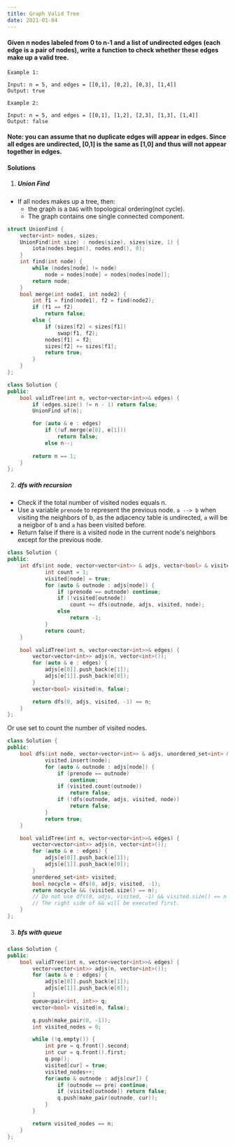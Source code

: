 ```yaml
---
title: Graph Valid Tree
date: 2021-01-04
---
```

#### Given n nodes labeled from 0 to n-1 and a list of undirected edges (each edge is a pair of nodes), write a function to check whether these edges make up a valid tree.

```
Example 1:

Input: n = 5, and edges = [[0,1], [0,2], [0,3], [1,4]]
Output: true

Example 2:

Input: n = 5, and edges = [[0,1], [1,2], [2,3], [1,3], [1,4]]
Output: false
```

#### Note: you can assume that no duplicate edges will appear in edges. Since all edges are undirected, [0,1] is the same as [1,0] and thus will not appear together in edges.

#### Solutions

1. ##### Union Find

- If all nodes makes up a tree, then:
    - the graph is a `DAG` with topological ordering(not cycle).
    - The graph contains one single connected component.

```cpp
struct UnionFind {
    vector<int> nodes, sizes;
    UnionFind(int size) : nodes(size), sizes(size, 1) {
        iota(nodes.begin(), nodes.end(), 0);
    }
    int find(int node) {
        while (nodes[node] != node)
            node = nodes[node] = nodes[nodes[node]];
        return node;
    }
    bool merge(int node1, int node2) {
        int f1 = find(node1), f2 = find(node2);
        if (f1 == f2)
            return false;
        else {
            if (sizes[f2] < sizes[f1])
                swap(f1, f2);
            nodes[f1] = f2;
            sizes[f2] += sizes[f1];
            return true;
        }
    }
};

class Solution {
public:
    bool validTree(int n, vector<vector<int>>& edges) {
        if (edges.size() != n - 1) return false;
        UnionFind uf(n);

        for (auto & e : edges)
            if (!uf.merge(e[0], e[1]))
                return false;
            else n--;
        
        return n == 1;
    }
};
```


2. ##### dfs with recursion

- Check if the total number of visited nodes equals n.
- Use a variable `prenode` to represent the previous node.  `a --> b` when visiting the neighbors of b, as the adjacency table is undirected, `a` will be a neigbor of `b` and `a` has been visited before.
- Return false if there is a visited node in the current node's neighbors except for the previous node.

```cpp
class Solution {
public:
    int dfs(int node, vector<vector<int>> & adjs, vector<bool> & visited, int prenode) {
            int count = 1;
            visited[node] = true;
            for (auto & outnode : adjs[node]) {
                if (prenode == outnode) continue;
                if (!visited[outnode])
                    count += dfs(outnode, adjs, visited, node);
                else
                    return -1;
            }
            return count;
    }

    bool validTree(int n, vector<vector<int>>& edges) {
        vector<vector<int>> adjs(n, vector<int>());
        for (auto & e : edges) {
            adjs[e[0]].push_back(e[1]);
            adjs[e[1]].push_back(e[0]);
        }
        vector<bool> visited(n, false);

        return dfs(0, adjs, visited, -1) == n;
    }
};
```

Or use set to count the number of visited nodes.

```cpp
class Solution {
public:
    bool dfs(int node, vector<vector<int>> & adjs, unordered_set<int> & visited, int prenode) {
            visited.insert(node);
            for (auto & outnode : adjs[node]) {
                if (prenode == outnode)
                    continue;
                if (visited.count(outnode))
                    return false;
                if (!dfs(outnode, adjs, visited, node))
                    return false;
            }
            return true;
    }

    bool validTree(int n, vector<vector<int>>& edges) {
        vector<vector<int>> adjs(n, vector<int>());
        for (auto & e : edges) {
            adjs[e[0]].push_back(e[1]);
            adjs[e[1]].push_back(e[0]);
        }
        unordered_set<int> visited;
        bool nocycle = dfs(0, adjs, visited, -1);
        return nocycle && (visited.size() == n);
        // Do not use dfs(0, adjs, visited, -1) && visited.size() == n
        // The right side of && will be executed first.
    }
};
```

3. ##### bfs with queue

```cpp
class Solution {
public:
    bool validTree(int n, vector<vector<int>>& edges) {
        vector<vector<int>> adjs(n, vector<int>());
        for (auto & e : edges) {
            adjs[e[0]].push_back(e[1]);
            adjs[e[1]].push_back(e[0]);
        }
        queue<pair<int, int>> q;
        vector<bool> visited(n, false);

        q.push(make_pair(0, -1));
        int visited_nodes = 0;

        while (!q.empty()) {
            int pre = q.front().second;
            int cur = q.front().first;
            q.pop();
            visited[cur] = true;
            visited_nodes++;
            for(auto & outnode : adjs[cur]) {
                if (outnode == pre) continue;
                if (visited[outnode]) return false;
                q.push(make_pair(outnode, cur));
            }
        }

        return visited_nodes == n;
    }
};
```
